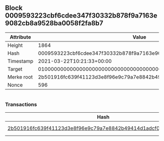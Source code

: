 ## Block 0009593223cbf6cdee347f30332b878f9a7163e9082cb8a9528ba0058f2fa8b7

Attribute | Value
--- | ---
Height | 1864
Hash | 0009593223cbf6cdee347f30332b878f9a7163e9082cb8a9528ba0058f2fa8b7
Timestamp | 2021-03-22T10:21:33+00:00
Target | 0100000000000000000000000000000000000000000000000000000000000000
Merke root | 2b501916fc639f41123d3e8f96e9c79a7e8842b49414d1adcf06b58722f4e217
Nonce | 596

```

```

### Transactions

Hash | Amount
--- | ---
[2b501916fc639f41123d3e8f96e9c79a7e8842b49414d1adcf06b58722f4e217](2b501916fc639f41123d3e8f96e9c79a7e8842b49414d1adcf06b58722f4e217.md) | 10.00000000 SKEPTI 
